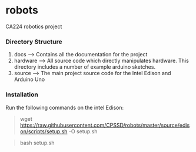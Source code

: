 # robots
CA224 robotics project

### Directory Structure

1. docs      --> Contains all the documentation for the project
2. hardware  --> All source code which directly manipulates hardware. This directory includes a number of example arduino sketches.
3. source    --> The main project source code for the Intel Edison and Arduino Uno

### Installation

Run the following commands on the intel Edison:
  > wget https://raw.githubusercontent.com/CPSSD/robots/master/source/edison/scripts/setup.sh -O setup.sh
  
  > bash setup.sh


  
